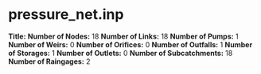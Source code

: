 # pressure_net.inp
**Title:** 
**Number of Nodes:** 18
**Number of Links:** 18
**Number of Pumps:** 1
**Number of Weirs:** 0
**Number of Orifices:** 0
**Number of Outfalls:** 1
**Number of Storages:** 1
**Number of Outlets:** 0
**Number of Subcatchments:** 18
**Number of Raingages:** 2
